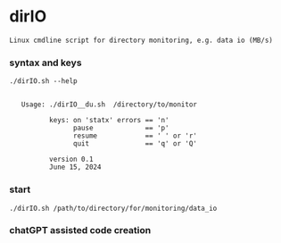 # dirIO
    Linux cmdline script for directory monitoring, e.g. data io (MB/s)


### syntax and keys 

    ./dirIO.sh --help 
 

       Usage: ./dirIO__du.sh  /directory/to/monitor
                                             
              keys: on 'statx' errors == 'n'        
                    pause             == 'p'        
                    resume            == ' ' or 'r' 
                    quit              == 'q' or 'Q' 
                                             
              version 0.1                           
              June 15, 2024                         

### start
    ./dirIO.sh /path/to/directory/for/monitoring/data_io

### chatGPT assisted code creation



